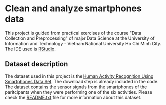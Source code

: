 # Clean and analyze smartphones data

This project is guided from practical exercises of the course "Data Collection and Preprocessing" of major Data Science at the University of Information and Technology - Vietnam National University Ho Chi Minh City. The IDE used is [RStudio](https://www.rstudio.com/).

## Dataset description
The dataset used in this project is the [Human Activity Recognition Using Smartphones Data Set](https://archive.ics.uci.edu/ml/datasets/human+activity+recognition+using+smartphones). The download step is already included in the code. The dataset contains the sensor signals from the smartphones of the paritcipants when they were performing one of the six activities. Please check the [README.txt](https://github.com/Tam1032/Clean-and-analyze-smartphones-data/blob/main/data/UCI%20HAR%20Dataset/README.txt) file for more information about this dataset.
